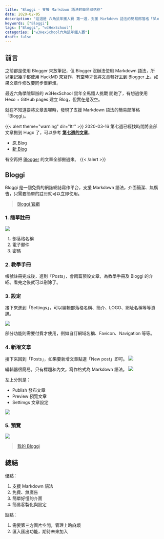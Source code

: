 ```yaml
---
title: "Bloggi - 支援 Markdown 語法的簡易部落格"
date: 2020-02-05
description: "這週是 六角鼠年鐵人賽 第一週，支援 Markdown 語法的簡易部落格「Bloggi」。"
keywords: ["Bloggi"]
tags: ["Bloggi", "w3HexSchool"]
categories: ["w3HexSchool六角鼠年鐵人賽"]
draft: false
---
```


## 前言

之前都是使用 Blogger 來放筆記，但 Blogger 沒辦法使用 Markdown 語法，所以筆記幾乎都使用 HackMD 來寫作，有空時才會將文章轉好丟到 Blogger 上，如果文章作修改要同步很麻煩。

最近六角學院舉辦的 w3HexSchool 鼠年全馬鐵人挑戰 開跑了，有想過使用 Hexo + GitHub pages 建立 Blog，但實在是沒空。

就在不知道要將文章丟哪時，發現了支援 Markdown 語法的簡易部落格「Bloggi」。

{{< alert theme="warning" dir="ltr" >}}
2020-03-16 第七週已經找時間將全部文章搬到 Hugo 了，可以參考 **[第七週的文章](/posts/200316_hugo)**。
- [原 Blog](https://chupainotebook.bloggi.co/)
- [新 Blog](https://chupai.github.io/)

有空再把 [Blogger](https://chupainotebook.blogspot.com//) 的文章全部搬過來。
{{< /alert >}}

## Bloggi

Bloggi 是一個免費的網誌網誌寫作平台，支援 Markdown 語法，介面簡潔、無廣告，只需要簡單的註冊就可以立即使用。

>[Bloggi 官網](https://bloggi.co)

### 1. 簡單註冊

![](https://i.imgur.com/B03hjiQ.png)

1. 部落格名稱
2. 電子郵件
3. 密碼

### 2. 教學手冊

帳號註冊完成後，進到「Posts」，會兩篇預設文章，為教學手冊及 Bloggi 的介紹。看完之後就可以刪除了。

### 3. 設定

接下來進到「Settings」，可以編輯部落格名稱、簡介、LOGO、網址名稱等等資訊。

![](https://i.imgur.com/wIYfxg5.png)

部分功能則需要付費才使用，例如自訂網域名稱、Favicon、Navigation 等等。

### 4. 新增文章

接下來回到「Posts」，如果要新增文章點選「New post」即可。
![](https://i.imgur.com/e8QL6Xi.png)

編輯器很簡易，只有標題和內文，寫作格式為 Markdown 語法。
![](https://i.imgur.com/BJAvZao.png)

左上分別是：
- Publish 發布文章
- Preview 預覽文章
- Settimgs 文章設定

![](https://i.imgur.com/MQY63Jo.png)

### 5. 預覽

![](https://i.imgur.com/NBMxWxM.png)

>[我的 Bloggi](https://chupainotebook.bloggi.co/)

## 總結

優點：
1. 支援 Markdown 語法
2. 免費、無廣告
3. 簡單好懂的介面
4. 簡易客製化與設定

缺點：
1. 需要第三方圖片空間，管理上略麻煩
2. 匯入匯出功能，期待未來加入